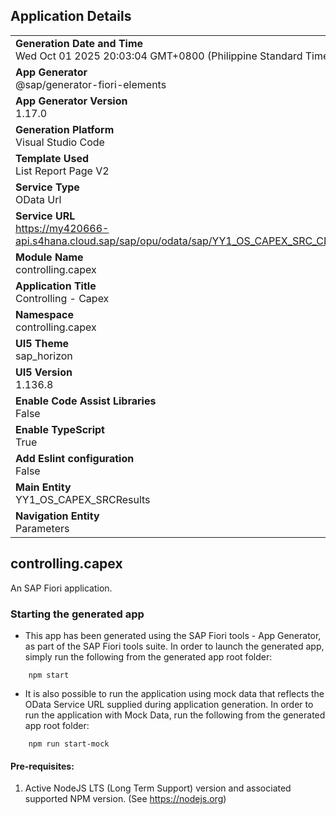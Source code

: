 ## Application Details
|               |
| ------------- |
|**Generation Date and Time**<br>Wed Oct 01 2025 20:03:04 GMT+0800 (Philippine Standard Time)|
|**App Generator**<br>@sap/generator-fiori-elements|
|**App Generator Version**<br>1.17.0|
|**Generation Platform**<br>Visual Studio Code|
|**Template Used**<br>List Report Page V2|
|**Service Type**<br>OData Url|
|**Service URL**<br>https://my420666-api.s4hana.cloud.sap/sap/opu/odata/sap/YY1_OS_CAPEX_SRC_CDS|
|**Module Name**<br>controlling.capex|
|**Application Title**<br>Controlling - Capex|
|**Namespace**<br>controlling.capex|
|**UI5 Theme**<br>sap_horizon|
|**UI5 Version**<br>1.136.8|
|**Enable Code Assist Libraries**<br>False|
|**Enable TypeScript**<br>True|
|**Add Eslint configuration**<br>False|
|**Main Entity**<br>YY1_OS_CAPEX_SRCResults|
|**Navigation Entity**<br>Parameters|

## controlling.capex

An SAP Fiori application.

### Starting the generated app

-   This app has been generated using the SAP Fiori tools - App Generator, as part of the SAP Fiori tools suite.  In order to launch the generated app, simply run the following from the generated app root folder:

```
    npm start
```

- It is also possible to run the application using mock data that reflects the OData Service URL supplied during application generation.  In order to run the application with Mock Data, run the following from the generated app root folder:

```
    npm run start-mock
```

#### Pre-requisites:

1. Active NodeJS LTS (Long Term Support) version and associated supported NPM version.  (See https://nodejs.org)


